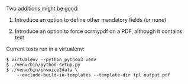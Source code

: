 Two additions might be good:

1. Introduce an option to define other mandatory fields (or none)

2. Introduce an option to force ocrmypdf on a PDF, although it contains text

Current tests run in a virtualenv:

    $ virtualenv --python python3 venv
    $ ./venv/bin/python setup.py
    $ ./venv/bin/invoice2data \
        --exclude-build-in-templates --template-dir tpl output.pdf

